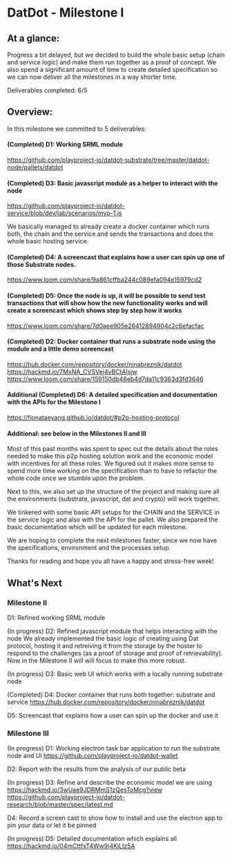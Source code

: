 # DatDot - Milestone I

## At a glance:
Progress a bit delayed, but we decided to build the whole basic setup (chain and service logic) and make them run together as a proof of concept. We also spend a significant amount of time to create detailed specification so we can now deliver all the milestones in a way shorter time.

Deliverables completed: 6/5

## Overview:

In this milestone we committed to 5 deliverables:

#### (Completed) D1: Working SRML module
https://github.com/playproject-io/datdot-substrate/tree/master/datdot-node/pallets/datdot

#### (Completed) D3: Basic javascript module as a helper to interact with the node
https://github.com/playproject-io/datdot-service/blob/dev/lab/scenarios/mvp-1.js

We basically managed to already create a docker container which runs both, the chain and the service and sends the transactions and does the whole basic hosting service.

#### (Completed) D4: A screencast that explains how a user can spin up one of those Substrate nodes.
https://www.loom.com/share/9a861cffba244c089efa094e15979cd2

#### (Completed) D5: Once the node is up, it will be possible to send test transactions that will show how the new functionality works and will create a screencast which shows step by step how it works
https://www.loom.com/share/7d0aee905e26412894904c2c6efacfac

#### (Completed) D2: Docker container that runs a substrate node using the module and a little demo screencast
https://hub.docker.com/repository/docker/ninabreznik/datdot
https://hackmd.io/7MxNA_CVSVej4vBCtAIsjw
https://www.loom.com/share/159150db48eb4d7da11c9363d3fd3646

#### Additional (Completed) D6: A detailed specification and documentation with the APIs for the Milestone I
https://fionataeyang.github.io/datdot/#p2p-hosting-protocol

#### Additional: see below in the Milestones II and III

Most of this past months was spent to spec out the details about the roles needed to make this p2p hosting solution work and the economic model with incentives for all these roles. We figured out it makes more sense to spend more time working on the specification than to have to refactor the whole code once we stumble upon the problem.

Next to this, we also set up the structure of the project and making sure all the environments (substrate, javascript, dat and crypto) will work together.

We tinkered with some basic API setups for the CHAIN and the SERVICE in the service logic and also with the API for the pallet. We also prepared the basic documentation which will be updated for each milestone.

We are hoping to complete the next milestones faster, since we now have the specifications, environment and the processes setup.

Thanks for reading and hope you all have a happy and stress-free week!

## What's Next

### Milestone II
D1: Refined working SRML module

(In progress) D2: Refined javascript module that helps interacting with the node
We already implemented the basic logic of creating using Dat protocol, hosting it and retreiving it from the storage by the hoster to respond to the challenges (as a proof of storage and proof of retrievability). Now in the Milestone II will will focus to make this more robust.

(In progress) D3: Basic web UI which works with a locally running substrate node

(Completed) D4: Docker container that runs both together: substrate and service
https://hub.docker.com/repository/docker/ninabreznik/datdot

D5: Screencast that explains how a user can spin up the docker and use it

### Milestone III

(In progress) D1: Working electron task bar application to run the substrate node and UI
https://github.com/playproject-io/datdot-wallet

D2: Report with the results from the analysis of our public beta

(In progress) D3: Refine and describe the economic model we are using
https://hackmd.io/3wUae9JDRMmS1zQesToMcg?view
https://github.com/playproject-io/datdot-research/blob/master/spec/latest.md

D4: Record a screen cast to show how to install and use the electron app to pin your data or let it be pinned

(In progress) D5: Detailed documentation which explains all
https://hackmd.io/04mCttfxT4Ww9i4KjLIz5A
